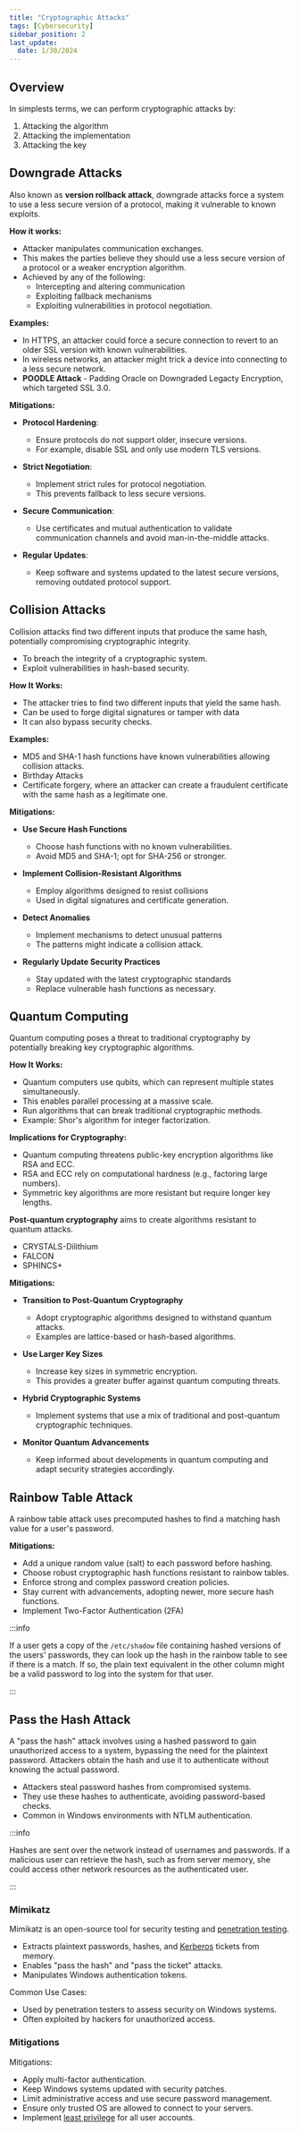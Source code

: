 ```yaml
---
title: "Cryptographic Attacks"
tags: [Cybersecurity]
sidebar_position: 2
last_update:
  date: 1/30/2024
---
```




## Overview

In simplests terms, we can perform cryptographic attacks by:

1. Attacking the algorithm
2. Attacking the implementation
3. Attacking the key

## Downgrade Attacks

Also known as **version rollback attack**, downgrade attacks force a system to use a less secure version of a protocol, making it vulnerable to known exploits. 

**How it works:**

- Attacker manipulates communication exchanges.
- This makes the parties believe they should use a less secure version of a protocol or a weaker encryption algorithm.
- Achieved by any of the following:
  - Intercepting and altering communication
  - Exploiting fallback mechanisms
  - Exploiting vulnerabilities in protocol negotiation.

**Examples:**

  - In HTTPS, an attacker could force a secure connection to revert to an older SSL version with known vulnerabilities.
  - In wireless networks, an attacker might trick a device into connecting to a less secure network.
  - **POODLE Attack** - Padding Oracle on Downgraded Legacty Encryption, which targeted SSL 3.0.

**Mitigations:**

- **Protocol Hardening**: 
  - Ensure protocols do not support older, insecure versions. 
  - For example, disable SSL and only use modern TLS versions.

- **Strict Negotiation**: 
  - Implement strict rules for protocol negotiation.
  - This prevents fallback to less secure versions.

- **Secure Communication**: 
  - Use certificates and mutual authentication to validate communication channels and avoid man-in-the-middle attacks.

- **Regular Updates**: 
  - Keep software and systems updated to the latest secure versions, removing outdated protocol support.



## Collision Attacks

Collision attacks find two different inputs that produce the same hash, potentially compromising cryptographic integrity. 

- To breach the integrity of a cryptographic system.
- Exploit vulnerabilities in hash-based security.

**How It Works:**

- The attacker tries to find two different inputs that yield the same hash.
- Can be used to forge digital signatures or tamper with data
- It can also bypass security checks.

**Examples:**

- MD5 and SHA-1 hash functions have known vulnerabilities allowing collision attacks.
- Birthday Attacks
- Certificate forgery, where an attacker can create a fraudulent certificate with the same hash as a legitimate one.

**Mitigations:**

- **Use Secure Hash Functions**
  - Choose hash functions with no known vulnerabilities. 
  - Avoid MD5 and SHA-1; opt for SHA-256 or stronger.

- **Implement Collision-Resistant Algorithms** 
  - Employ algorithms designed to resist collisions
  - Used in digital signatures and certificate generation.

- **Detect Anomalies** 
  - Implement mechanisms to detect unusual patterns
  - The patterns might indicate a collision attack.

- **Regularly Update Security Practices** 
  - Stay updated with the latest cryptographic standards
  - Replace vulnerable hash functions as necessary.




## Quantum Computing

Quantum computing poses a threat to traditional cryptography by potentially breaking key cryptographic algorithms. 
  
**How It Works:**

- Quantum computers use qubits, which can represent multiple states simultaneously.
- This enables parallel processing at a massive scale.
- Run algorithms that can break traditional cryptographic methods.
- Example: Shor's algorithm for integer factorization.
  
**Implications for Cryptography:**

- Quantum computing threatens public-key encryption algorithms like RSA and ECC.
- RSA and ECC rely on computational hardness (e.g., factoring large numbers).
- Symmetric key algorithms are more resistant but require longer key lengths.

**Post-quantum cryptography** aims to create algorithms resistant to quantum attacks.
  
  - CRYSTALS-Dilithium 
  - FALCON 
  - SPHINCS+

**Mitigations:**

- **Transition to Post-Quantum Cryptography** 

  - Adopt cryptographic algorithms designed to withstand quantum attacks.
  - Examples are lattice-based or hash-based algorithms.

- **Use Larger Key Sizes** 

  - Increase key sizes in symmetric encryption.
  - This provides a greater buffer against quantum computing threats.

- **Hybrid Cryptographic Systems** 

  - Implement systems that use a mix of traditional and post-quantum cryptographic techniques.

- **Monitor Quantum Advancements** 

  - Keep informed about developments in quantum computing and adapt security strategies accordingly.

## Rainbow Table Attack 

A rainbow table attack uses precomputed hashes to find a matching hash value for a user's password.

**Mitigations:**

  - Add a unique random value (salt) to each password before hashing.
  - Choose robust cryptographic hash functions resistant to rainbow tables.
  - Enforce strong and complex password creation policies.
  - Stay current with advancements, adopting newer, more secure hash functions.
  - Implement Two-Factor Authentication (2FA)

:::info 

If a user gets a copy of the `/etc/shadow` file containing hashed versions of the users' passwords, they can look up the hash in the rainbow table to see if there is a match. If so, the plain text equivalent in the other column might be a valid password to log into the system for that user.

:::

## Pass the Hash Attack

A "pass the hash" attack involves using a hashed password to gain unauthorized access to a system, bypassing the need for the plaintext password. Attackers obtain the hash and use it to authenticate without knowing the actual password.

- Attackers steal password hashes from compromised systems.
- They use these hashes to authenticate, avoiding password-based checks.
- Common in Windows environments with NTLM authentication.

:::info 

Hashes are sent over the network instead of usernames and passwords. If a malicious user can retrieve the hash, such as from server memory, she could access other network resources as the authenticated user.

:::

### Mimikatz

Mimikatz is an open-source tool for security testing and [penetration testing](/docs/007-Cybersecurity/028-Assessment-and-Testing/067-Penetration-Testing.md).

  - Extracts plaintext passwords, hashes, and [Kerberos](/docs/007-Cybersecurity/024-Infrastructure-and-Network/020-Authentication-Protocols.md#kerberos) tickets from memory.
  - Enables "pass the hash" and "pass the ticket" attacks.
  - Manipulates Windows authentication tokens.

Common Use Cases:

  - Used by penetration testers to assess security on Windows systems.
  - Often exploited by hackers for unauthorized access.

### Mitigations

Mitigations:

  - Apply multi-factor authentication.
  - Keep Windows systems updated with security patches.
  - Limit administrative access and use secure password management.
  - Ensure only trusted OS are allowed to connect to your servers.
  - Implement [least privilege](/docs/007-Cybersecurity/026-Identity-and-Access-Management/005-IAM-Concepts.md#principle-of-least-privilege) for all user accounts.
